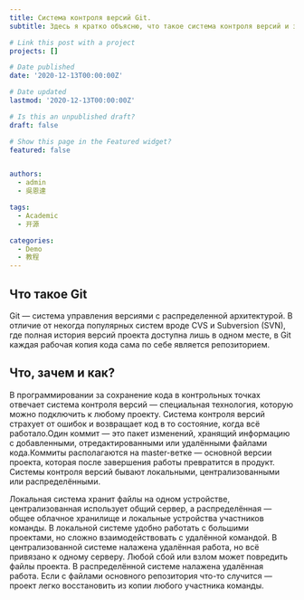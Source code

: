 ```yaml
---
title: Система контроля версий Git.
subtitle: Здесь я кратко объясню, что такое система контроля версий и зачем это нужно.

# Link this post with a project
projects: []

# Date published
date: '2020-12-13T00:00:00Z'

# Date updated
lastmod: '2020-12-13T00:00:00Z'

# Is this an unpublished draft?
draft: false

# Show this page in the Featured widget?
featured: false


authors:
  - admin
  - 吳恩達

tags:
  - Academic
  - 开源

categories:
  - Demo
  - 教程
---
```




## Что такое Git

Git — система управления версиями с распределенной архитектурой. В отличие от некогда популярных систем вроде CVS и Subversion (SVN), где полная история версий проекта доступна лишь в одном месте, в Git каждая рабочая копия кода сама по себе является репозиторием.

## Что, зачем и как?

В программировании за сохранение кода в контрольных точках отвечает система контроля версий — специальная технология, которую можно подключить к любому проекту. Система контроля версий страхует от ошибок и возвращает код в то состояние, когда всё работало.Один коммит — это пакет изменений, хранящий информацию с добавленными, отредактированными или удалёнными файлами кода.Коммиты располагаются на master-ветке — основной версии проекта, которая после завершения работы превратится в продукт.
Системы контроля версий бывают локальными, централизованными или распределёнными.

Локальная система хранит файлы на одном устройстве, централизованная использует общий сервер, а распределённая — общее облачное хранилище и локальные устройства участников команды. В локальной системе удобно работать с большими проектами, но сложно взаимодействовать с удалённой командой.
В централизованной системе налажена удалённая работа, но всё привязано к одному серверу. Любой сбой или взлом может повредить файлы проекта.
В распределённой системе налажена удалённая работа. Если с файлами основного репозитория что-то случится — проект легко восстановить из копии любого участника команды.

